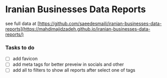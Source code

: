 # Iranian Businesses Data Reports

see full data at [https://github.com/saeedesmaili/iranian-businesses-data-reports](https://mahdimajidzadeh.github.io/iranian-businesses-data-reports/)


### Tasks to do
- [ ] add favicon
- [ ] add meta tags for better preveiw in socials and other
- [ ] add all to filters to show all reports after select one of tags 
